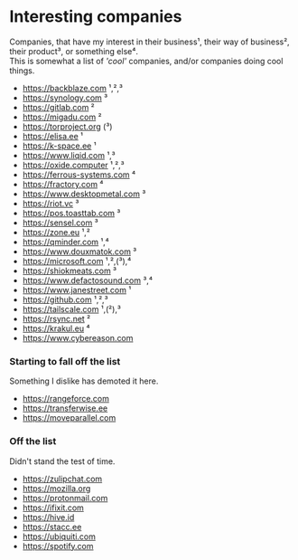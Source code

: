  # Interesting companies
 Companies, that have my interest in their business¹, their way of business², their product³, or something else⁴.  
 This is somewhat a list of _'cool'_ companies, and/or companies doing cool things.
 
 - https://backblaze.com ¹,²,³
 - https://synology.com ³
 - https://gitlab.com ²
 - https://migadu.com ²
 - https://torproject.org (³)
 - https://elisa.ee ¹
 - https://k-space.ee ¹
 - https://www.liqid.com ¹,³
 - https://oxide.computer ¹,²,³
 - https://ferrous-systems.com ⁴
 - https://fractory.com ⁴
 - https://www.desktopmetal.com ³
 - https://riot.vc ³
 - https://pos.toasttab.com ³ 
 - https://sensel.com ³
 - https://zone.eu ¹,²
 - https://qminder.com ¹,⁴
 - https://www.douxmatok.com ³
 - https://microsoft.com ¹,²,(³),⁴
 - https://shiokmeats.com ³
 - https://www.defactosound.com ³,⁴
 - https://www.janestreet.com ¹
 - https://github.com ¹,²,³
 - https://tailscale.com ¹,(²),³
 - https://rsync.net ²
 - https://krakul.eu ⁴
 - https://www.cybereason.com 

### Starting to fall off the list
Something I dislike has demoted it here.

 - https://rangeforce.com
 - https://transferwise.ee
 - https://moveparallel.com

### Off the list
Didn't stand the test of time.

 - https://zulipchat.com
 - https://mozilla.org
 - https://protonmail.com
 - https://ifixit.com
 - https://hive.id
 - https://stacc.ee
 - https://ubiquiti.com
 - https://spotify.com
